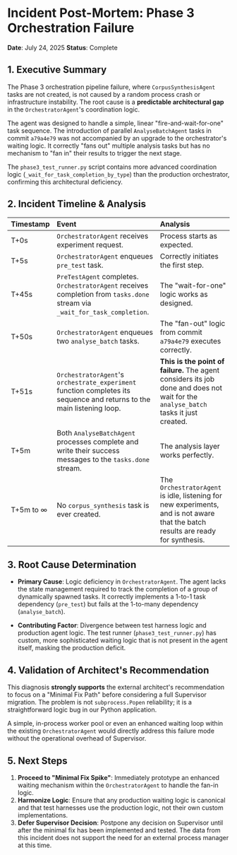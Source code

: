 # Incident Post-Mortem: Phase 3 Orchestration Failure

**Date**: July 24, 2025
**Status**: Complete

## 1. Executive Summary

The Phase 3 orchestration pipeline failure, where `CorpusSynthesisAgent` tasks are not created, is not caused by a random process crash or infrastructure instability. The root cause is a **predictable architectural gap** in the `OrchestratorAgent`'s coordination logic.

The agent was designed to handle a simple, linear "fire-and-wait-for-one" task sequence. The introduction of parallel `AnalyseBatchAgent` tasks in commit `a79a4e79` was not accompanied by an upgrade to the orchestrator's waiting logic. It correctly "fans out" multiple analysis tasks but has no mechanism to "fan in" their results to trigger the next stage.

The `phase3_test_runner.py` script contains more advanced coordination logic (`_wait_for_task_completion_by_type`) than the production orchestrator, confirming this architectural deficiency.

## 2. Incident Timeline & Analysis

| Timestamp | Event | Analysis |
| :--- | :--- | :--- |
| T+0s | `OrchestratorAgent` receives experiment request. | Process starts as expected. |
| T+5s | `OrchestratorAgent` enqueues `pre_test` task. | Correctly initiates the first step. |
| T+45s | `PreTestAgent` completes. `OrchestratorAgent` receives completion from `tasks.done` stream via `_wait_for_task_completion`. | The "wait-for-one" logic works as designed. |
| T+50s | `OrchestratorAgent` enqueues two `analyse_batch` tasks. | The "fan-out" logic from commit `a79a4e79` executes correctly. |
| T+51s | `OrchestratorAgent`'s `orchestrate_experiment` function completes its sequence and returns to the main listening loop. | **This is the point of failure.** The agent considers its job done and does not wait for the `analyse_batch` tasks it just created. |
| T+5m | Both `AnalyseBatchAgent` processes complete and write their success messages to the `tasks.done` stream. | The analysis layer works perfectly. |
| T+5m to ∞ | No `corpus_synthesis` task is ever created. | The `OrchestratorAgent` is idle, listening for new experiments, and is not aware that the batch results are ready for synthesis. |

## 3. Root Cause Determination

*   **Primary Cause**: Logic deficiency in `OrchestratorAgent`. The agent lacks the state management required to track the completion of a group of dynamically spawned tasks. It correctly implements a 1-to-1 task dependency (`pre_test`) but fails at the 1-to-many dependency (`analyse_batch`).

*   **Contributing Factor**: Divergence between test harness logic and production agent logic. The test runner (`phase3_test_runner.py`) has custom, more sophisticated waiting logic that is not present in the agent itself, masking the production deficit.

## 4. Validation of Architect's Recommendation

This diagnosis **strongly supports** the external architect's recommendation to focus on a "Minimal Fix Path" before considering a full Supervisor migration. The problem is not `subprocess.Popen` reliability; it is a straightforward logic bug in our Python application.

A simple, in-process worker pool or even an enhanced waiting loop within the existing `OrchestratorAgent` would directly address this failure mode without the operational overhead of Supervisor.

## 5. Next Steps

1.  **Proceed to "Minimal Fix Spike"**: Immediately prototype an enhanced waiting mechanism within the `OrchestratorAgent` to handle the fan-in logic.
2.  **Harmonize Logic**: Ensure that any production waiting logic is canonical and that test harnesses use the production logic, not their own custom implementations.
3.  **Defer Supervisor Decision**: Postpone any decision on Supervisor until after the minimal fix has been implemented and tested. The data from this incident does not support the need for an external process manager at this time. 
